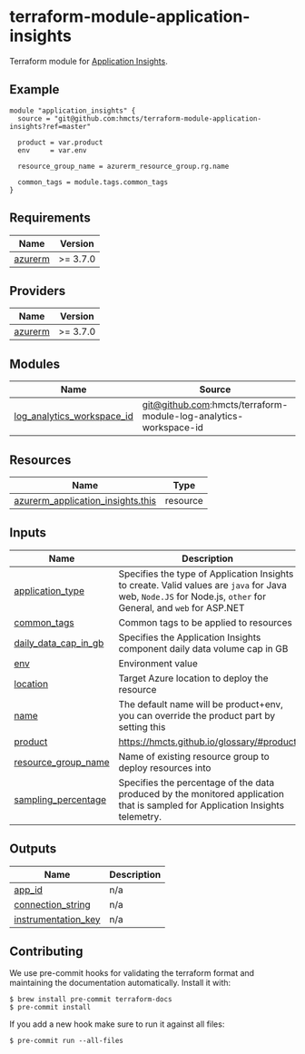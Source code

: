 # terraform-module-application-insights

<!-- TODO fill in resource name in link to product documentation -->
Terraform module for [Application Insights](https://registry.terraform.io/providers/hashicorp/azurerm/latest/docs/resources/application_insights.html).

## Example

```hcl
module "application_insights" {
  source = "git@github.com:hmcts/terraform-module-application-insights?ref=master"

  product = var.product
  env     = var.env

  resource_group_name = azurerm_resource_group.rg.name

  common_tags = module.tags.common_tags
}

```

<!-- BEGIN_TF_DOCS -->
## Requirements

| Name | Version |
|------|---------|
| <a name="requirement_azurerm"></a> [azurerm](#requirement\_azurerm) | >= 3.7.0 |

## Providers

| Name | Version |
|------|---------|
| <a name="provider_azurerm"></a> [azurerm](#provider\_azurerm) | >= 3.7.0 |

## Modules

| Name | Source | Version |
|------|--------|---------|
| <a name="module_log_analytics_workspace_id"></a> [log\_analytics\_workspace\_id](#module\_log\_analytics\_workspace\_id) | git@github.com:hmcts/terraform-module-log-analytics-workspace-id | master |

## Resources

| Name | Type |
|------|------|
| [azurerm_application_insights.this](https://registry.terraform.io/providers/hashicorp/azurerm/latest/docs/resources/application_insights) | resource |

## Inputs

| Name | Description | Type | Default | Required |
|------|-------------|------|---------|:--------:|
| <a name="input_application_type"></a> [application\_type](#input\_application\_type) | Specifies the type of Application Insights to create. Valid values are `java` for Java web, `Node.JS` for Node.js, `other` for General, and `web` for ASP.NET | `string` | `"web"` | no |
| <a name="input_common_tags"></a> [common\_tags](#input\_common\_tags) | Common tags to be applied to resources | `map(string)` | n/a | yes |
| <a name="input_daily_data_cap_in_gb"></a> [daily\_data\_cap\_in\_gb](#input\_daily\_data\_cap\_in\_gb) | Specifies the Application Insights component daily data volume cap in GB | `number` | `50` | no |
| <a name="input_env"></a> [env](#input\_env) | Environment value | `string` | n/a | yes |
| <a name="input_location"></a> [location](#input\_location) | Target Azure location to deploy the resource | `string` | `"UK South"` | no |
| <a name="input_name"></a> [name](#input\_name) | The default name will be product+env, you can override the product part by setting this | `string` | `null` | no |
| <a name="input_product"></a> [product](#input\_product) | https://hmcts.github.io/glossary/#product | `string` | n/a | yes |
| <a name="input_resource_group_name"></a> [resource\_group\_name](#input\_resource\_group\_name) | Name of existing resource group to deploy resources into | `string` | n/a | yes |
| <a name="input_sampling_percentage"></a> [sampling\_percentage](#input\_sampling\_percentage) | Specifies the percentage of the data produced by the monitored application that is sampled for Application Insights telemetry. | `number` | `100` | no |

## Outputs

| Name | Description |
|------|-------------|
| <a name="output_app_id"></a> [app\_id](#output\_app\_id) | n/a |
| <a name="output_connection_string"></a> [connection\_string](#output\_connection\_string) | n/a |
| <a name="output_instrumentation_key"></a> [instrumentation\_key](#output\_instrumentation\_key) | n/a |
<!-- END_TF_DOCS -->

## Contributing

We use pre-commit hooks for validating the terraform format and maintaining the documentation automatically.
Install it with:

```shell
$ brew install pre-commit terraform-docs
$ pre-commit install
```

If you add a new hook make sure to run it against all files:
```shell
$ pre-commit run --all-files
```
